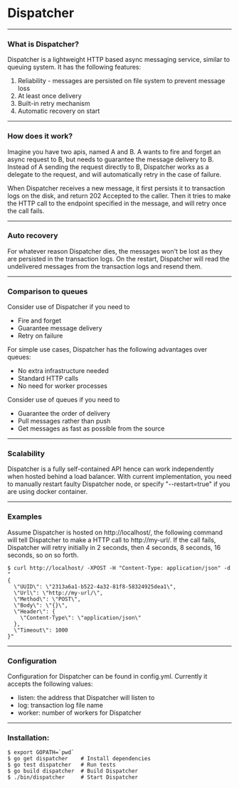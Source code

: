 # Dispatcher
-----
### What is Dispatcher?

Dispatcher is a lightweight HTTP based async messaging service, similar to queuing system. It has the following features:

1. Reliability - messages are persisted on file system to prevent message loss
2. At least once delivery
3. Built-in retry mechanism
4. Automatic recovery on start

-----
### How does it work?

Imagine you have two apis, named A and B. A wants to fire and forget an async request to B, but needs to guarantee the message delivery to B. Instead of A sending the request directly to B, Dispatcher works as a delegate to the request, and will automatically retry in the case of failure.

When Dispatcher receives a new message, it first persists it to transaction logs on the disk, and return 202 Accepted to the caller. Then it tries to make the HTTP call to the endpoint specified in the message, and will retry once the call fails.

-----
### Auto recovery

For whatever reason Dispatcher dies, the messages won't be lost as they are persisted in the transaction logs. On the restart, Dispatcher will read the undelivered messages from the transaction logs and resend them.

-----
### Comparison to queues

Consider use of Dispatcher if you need to

- Fire and forget
- Guarantee message delivery
- Retry on failure

For simple use cases, Dispatcher has the following advantages over queues:

- No extra infrastructure needed
- Standard HTTP calls
- No need for worker processes

Consider use of queues if you need to

- Guarantee the order of delivery
- Pull messages rather than push
- Get messages as fast as possible from the source

-----
### Scalability

Dispatcher is a fully self-contained API hence can work independently when hosted behind a load balancer. With current implementation, you need to manually restart faulty Dispatcher node, or specify "--restart=true" if you are using docker container.

-----
### Examples

Assume Dispatcher is hosted on http://localhost/, the following command will tell Dispatcher to make a HTTP call to http://my-url/. If the call fails, Dispatcher will retry initially in 2 seconds, then 4 seconds, 8 seconds, 16 seconds, so on so forth.

```
$ curl http://localhost/ -XPOST -H "Content-Type: application/json" -d "
{
  \"UUID\": \"2313a6a1-b522-4a32-81f8-58324925dea1\",
  \"Url\": \"http://my-url/\",
  \"Method\": \"POST\",
  \"Body\": \"{}\",
  \"Header\": {
    \"Content-Type\": \"application/json\"
  },
  \"Timeout\": 1000
}"
```

-----
### Configuration

Configuration for Dispatcher can be found in config.yml. Currently it accepts the following values:

- listen: the address that Dispatcher will listen to
- log: transaction log file name
- worker: number of workers for Dispatcher

-----
### Installation:

```
$ export GOPATH=`pwd`
$ go get dispatcher    # Install dependencies
$ go test dispatcher   # Run tests
$ go build dispatcher  # Build Dispatcher
$ ./bin/dispatcher     # Start Dispatcher
```

